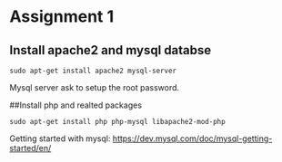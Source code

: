 # Assignment 1

## Install apache2 and mysql databse
```
sudo apt-get install apache2 mysql-server
```
Mysql server ask to setup the root password.

##Install php and realted packages
```
sudo apt-get install php php-mysql libapache2-mod-php
```

Getting started with mysql: https://dev.mysql.com/doc/mysql-getting-started/en/
